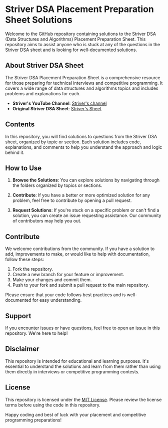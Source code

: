 # Striver DSA Placement Preparation Sheet Solutions

Welcome to the GitHub repository containing solutions to the Striver DSA (Data Structures and Algorithms) Placement Preparation Sheet. This repository aims to assist anyone who is stuck at any of the questions in the Striver DSA sheet and is looking for well-documented solutions.

## About Striver DSA Sheet

The Striver DSA Placement Preparation Sheet is a comprehensive resource for those preparing for technical interviews and competitive programming. It covers a wide range of data structures and algorithms topics and includes problems and explanations for each.

- **Striver's YouTube Channel**: [Striver's channel]([https://www.youtube.com/@striver_79])
- **Original Striver DSA Sheet**: [Striver's Sheet]([https://takeuforward.org/strivers-a2z-dsa-course/strivers-a2z-dsa-course-sheet-2/])

## Contents

In this repository, you will find solutions to questions from the Striver DSA sheet, organized by topic or section. Each solution includes code, explanations, and comments to help you understand the approach and logic behind it.

## How to Use

1. **Browse the Solutions**: You can explore solutions by navigating through the folders organized by topics or sections.

2. **Contribute**: If you have a better or more optimized solution for any problem, feel free to contribute by opening a pull request.

3. **Request Solutions**: If you're stuck on a specific problem or can't find a solution, you can create an issue requesting assistance. Our community of contributors may help you out.

## Contribute

We welcome contributions from the community. If you have a solution to add, improvements to make, or would like to help with documentation, follow these steps:

1. Fork the repository.
2. Create a new branch for your feature or improvement.
3. Make your changes and commit them.
4. Push to your fork and submit a pull request to the main repository.

Please ensure that your code follows best practices and is well-documented for easy understanding.

## Support

If you encounter issues or have questions, feel free to open an issue in this repository. We're here to help!

## Disclaimer

This repository is intended for educational and learning purposes. It's essential to understand the solutions and learn from them rather than using them directly in interviews or competitive programming contests.

## License

This repository is licensed under the [MIT License](LICENSE). Please review the license terms before using the code in this repository.

Happy coding and best of luck with your placement and competitive programming preparations!
